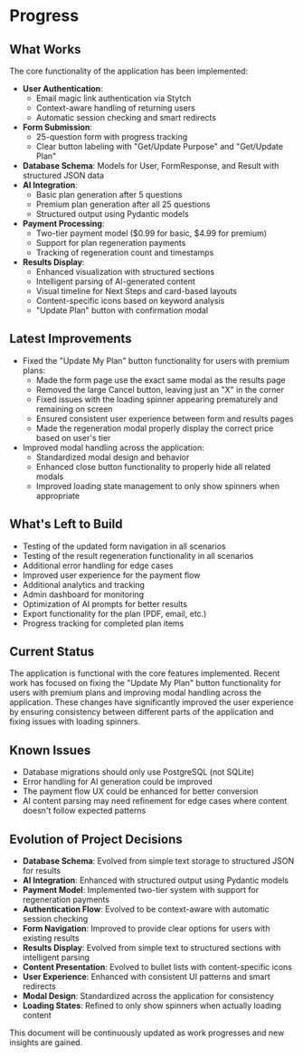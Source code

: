 # Progress

## What Works
The core functionality of the application has been implemented:

- **User Authentication**: 
  - Email magic link authentication via Stytch
  - Context-aware handling of returning users
  - Automatic session checking and smart redirects
- **Form Submission**: 
  - 25-question form with progress tracking
  - Clear button labeling with "Get/Update Purpose" and "Get/Update Plan"
- **Database Schema**: Models for User, FormResponse, and Result with structured JSON data
- **AI Integration**: 
  - Basic plan generation after 5 questions
  - Premium plan generation after all 25 questions
  - Structured output using Pydantic models
- **Payment Processing**: 
  - Two-tier payment model ($0.99 for basic, $4.99 for premium)
  - Support for plan regeneration payments
  - Tracking of regeneration count and timestamps
- **Results Display**: 
  - Enhanced visualization with structured sections
  - Intelligent parsing of AI-generated content
  - Visual timeline for Next Steps and card-based layouts
  - Content-specific icons based on keyword analysis
  - "Update Plan" button with confirmation modal

## Latest Improvements
- Fixed the "Update My Plan" button functionality for users with premium plans:
  - Made the form page use the exact same modal as the results page
  - Removed the large Cancel button, leaving just an "X" in the corner
  - Fixed issues with the loading spinner appearing prematurely and remaining on screen
  - Ensured consistent user experience between form and results pages
  - Made the regeneration modal properly display the correct price based on user's tier
- Improved modal handling across the application:
  - Standardized modal design and behavior
  - Enhanced close button functionality to properly hide all related modals
  - Improved loading state management to only show spinners when appropriate

## What's Left to Build
- Testing of the updated form navigation in all scenarios
- Testing of the result regeneration functionality in all scenarios
- Additional error handling for edge cases
- Improved user experience for the payment flow
- Additional analytics and tracking
- Admin dashboard for monitoring
- Optimization of AI prompts for better results
- Export functionality for the plan (PDF, email, etc.)
- Progress tracking for completed plan items

## Current Status
The application is functional with the core features implemented. Recent work has focused on fixing the "Update My Plan" button functionality for users with premium plans and improving modal handling across the application. These changes have significantly improved the user experience by ensuring consistency between different parts of the application and fixing issues with loading spinners.

## Known Issues
- Database migrations should only use PostgreSQL (not SQLite)
- Error handling for AI generation could be improved
- The payment flow UX could be enhanced for better conversion
- AI content parsing may need refinement for edge cases where content doesn't follow expected patterns

## Evolution of Project Decisions
- **Database Schema**: Evolved from simple text storage to structured JSON for results
- **AI Integration**: Enhanced with structured output using Pydantic models
- **Payment Model**: Implemented two-tier system with support for regeneration payments
- **Authentication Flow**: Evolved to be context-aware with automatic session checking
- **Form Navigation**: Improved to provide clear options for users with existing results
- **Results Display**: Evolved from simple text to structured sections with intelligent parsing
- **Content Presentation**: Evolved to bullet lists with content-specific icons
- **User Experience**: Enhanced with consistent UI patterns and smart redirects
- **Modal Design**: Standardized across the application for consistency
- **Loading States**: Refined to only show spinners when actually loading content

This document will be continuously updated as work progresses and new insights are gained.
